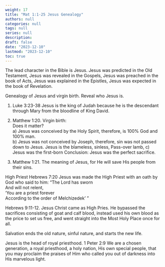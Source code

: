 ```yaml
---
weight: 17
title: "Mat 1:1-25 Jesus Genealogy"
authors: null
categories: null
tags: null
series: null
description: 
draft: false
date: "2023-12-10"
lastmod: "2023-12-10"
toc: true
---
```


<!--more-->

The lead character in the Bible is Jesus. Jesus was predicted in the Old Testament, Jesus was revealed in the Gospels, Jesus was preached in the book of Acts, Jesus was explained in the Epistles, Jesus was expected in the book of Revelation.

Genealogy of Jesus and virgin birth. Reveal who Jesus is.

1) Luke 3:23-38 Jesus is the king of Judah because he is the descendant through Mary from the bloodline of King David.

2) Matthew 1:20. Virgin birth:  
Does it matter?  
a) Jesus was conceived by the Holy Spirit, therefore, is 100% God and 100% man.  
b) Jesus was not conceived by Joseph, therefore, sin was not passed down to Jesus. Jesus is the blameless, sinless, Pass-over lamb, 
c) Jesus was the first-born
Conclusion: Jesus was the perfect sacrifice.  

3) Matthew 1:21. The meaning of Jesus, for He will save His people from their sins.

High Priest
Hebrews 7:20 Jesus was made the High Priest with an oath by God who said to him:
“The Lord has sworn  
And will not relent,  
‘You are a priest forever  
According to the order of Melchizedek’ ”  

Hebrews 9:11-12. Jesus Christ came as High Pries. He bypassed the sacrifices consisting of goat and calf blood, instead used his own blood as the price to set us free, and went straight into the Most Holy Place once for all. 

Salvation ends the old nature, sinful nature, and starts the new life.   

Jesus is the head of royal priesthood. 1 Peter 2:9 We are a chosen generation, a royal priesthood, a holy nation, His own special people, that you may proclaim the praises of Him who called you out of darkness into His marvelous light.
